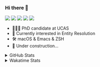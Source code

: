 ### Hi there 👋

[![](https://img.shields.io/badge/-Email-325180?logo=maildotru&logoColor=white&style=flat-square)](mailto:hi@wang.tianshu.me)
[![](https://img.shields.io/badge/-GitHub-black?logo=GitHub&style=flat-square)](https://github.com/tshu-w)
[![](https://img.shields.io/badge/-Telegram-26a5e4?labelColor=fafafa&logo=telegram&style=flat-square)](https://t.me/tshu_w) 
[![](https://img.shields.io/badge/-Twitter-1da1f2?logo=Twitter&logoColor=white&style=flat-square)](https://twitter.com/tshu_w)
[![](https://komarev.com/ghpvc/?username=tshu-w&color=blueviolet&style=flat-square)]()



- 🧑🏻‍🎓 PhD candidate at UCAS
- 🔭 Currently interested in Entity Resolution
- 🛠 macOS & Emacs & ZSH
- 🚧 Under construction...

<details>

<summary>GitHub Stats</summary>

![Tianshu's GitHub stats](https://github-readme-stats.vercel.app/api?username=tshu-w&show_icons=true&theme=buefy&count_private=true)
  
</details>


<details>
  <summary>Wakatime Stats</summary>

  Currently, files accessed by tramp cannot be tracked by wakatime, see https://github.com/wakatime/wakatime-mode/issues/27
  <br>
  
<!--START_SECTION:waka-->
**I'm an Early 🐤** 

```text
🌞 Morning    52 commits     ████░░░░░░░░░░░░░░░░░░░░░   18.51% 
🌆 Daytime    138 commits    ████████████░░░░░░░░░░░░░   49.11% 
🌃 Evening    86 commits     ███████░░░░░░░░░░░░░░░░░░   30.6% 
🌙 Night      5 commits      ░░░░░░░░░░░░░░░░░░░░░░░░░   1.78%

```
📅 **I'm Most Productive on Monday** 

```text
Monday       79 commits     ███████░░░░░░░░░░░░░░░░░░   28.11% 
Tuesday      47 commits     ████░░░░░░░░░░░░░░░░░░░░░   16.73% 
Wednesday    21 commits     █░░░░░░░░░░░░░░░░░░░░░░░░   7.47% 
Thursday     30 commits     ██░░░░░░░░░░░░░░░░░░░░░░░   10.68% 
Friday       47 commits     ████░░░░░░░░░░░░░░░░░░░░░   16.73% 
Saturday     34 commits     ███░░░░░░░░░░░░░░░░░░░░░░   12.1% 
Sunday       23 commits     ██░░░░░░░░░░░░░░░░░░░░░░░   8.19%

```


📊 **This Week I Spent My Time On** 

```text
💬 Programming Languages: 
sh                       21 hrs 50 mins      ██████████████████░░░░░░░   73.5% 
Org                      4 hrs 49 mins       ████░░░░░░░░░░░░░░░░░░░░░   16.25% 
Emacs Lisp               1 hr 52 mins        █░░░░░░░░░░░░░░░░░░░░░░░░   6.33% 
Bash                     47 mins             ░░░░░░░░░░░░░░░░░░░░░░░░░   2.67% 
Python                   9 mins              ░░░░░░░░░░░░░░░░░░░░░░░░░   0.52%

🔥 Editors: 
Zsh                      21 hrs 50 mins      ██████████████████░░░░░░░   73.5% 
Emacs                    7 hrs 52 mins       ██████░░░░░░░░░░░░░░░░░░░   26.5%

🐱‍💻 Projects: 
Terminal                 10 hrs 46 mins      █████████░░░░░░░░░░░░░░░░   36.23% 
lightning-template       6 hrs 6 mins        █████░░░░░░░░░░░░░░░░░░░░   20.57% 
Unknown Project          5 hrs 21 mins       ████░░░░░░░░░░░░░░░░░░░░░   18.05% 
universal-blocker        4 hrs 36 mins       ████░░░░░░░░░░░░░░░░░░░░░   15.53% 
emacs                    1 hr 46 mins        █░░░░░░░░░░░░░░░░░░░░░░░░   5.95%

💻 Operating System: 
Linux                    16 hrs 40 mins      ██████████████░░░░░░░░░░░   56.1% 
Mac                      13 hrs 2 mins       ███████████░░░░░░░░░░░░░░   43.9%

```

**I Mostly Code in Python** 

```text
Python                   8 repos             ██████████░░░░░░░░░░░░░░░   40.0% 
HTML                     2 repos             ██░░░░░░░░░░░░░░░░░░░░░░░   10.0% 
Emacs Lisp               2 repos             ██░░░░░░░░░░░░░░░░░░░░░░░   10.0% 
JavaScript               2 repos             ██░░░░░░░░░░░░░░░░░░░░░░░   10.0% 
TeX                      2 repos             ██░░░░░░░░░░░░░░░░░░░░░░░   10.0%

```



 Last Updated on 07/03/2022 08:06:27 UTC
<!--END_SECTION:waka-->
</details>
